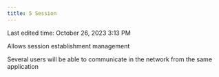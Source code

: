 ```yaml
---
title: 5 Session
---
```

Last edited time: October 26, 2023 3:13 PM

Allows session establishment management

Several users will be able to communicate in the network from the same application
